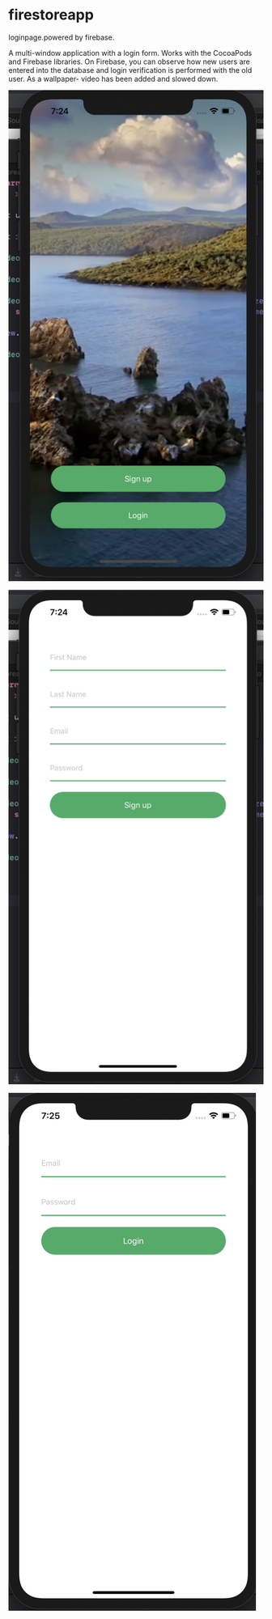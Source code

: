 # firestoreapp
loginpage.powered by firebase.



A multi-window application with a login form. Works with the CocoaPods and Firebase libraries.
On Firebase, you can observe how new users are entered into the database and login verification is performed with the old user.
As a wallpaper- video has been added and slowed down.


![Screenshoot 1](https://github.com/shilcev/firestoreapp/blob/master/Screenshot%202020-02-22%20at%2019.24.22.png "Орк")

![Screenshoot 2](https://github.com/shilcev/firestoreapp/blob/master/Screenshot%202020-02-22%20at%2019.24.35.png "Орк")

![Screenshoot 3](https://github.com/shilcev/firestoreapp/blob/master/Screenshot%202020-02-22%20at%2019.25.55.png "Орк")
